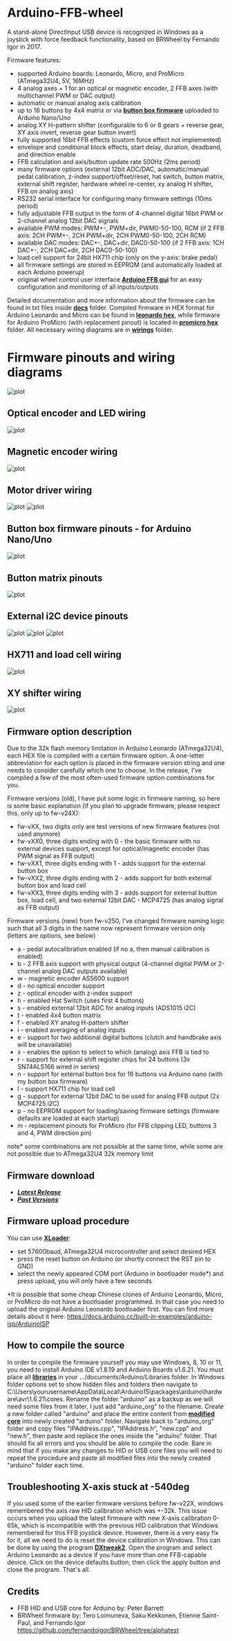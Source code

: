 # Arduino-FFB-wheel
A stand-alone DirectInput USB device is recognized in Windows as a joystick with force feedback functionality, based on BRWheel by Fernando Igor in 2017.

Firmware features:
- supported Arduino boards: Leonardo, Micro, and ProMicro (ATmega32U4, 5V, 16MHz)
- 4 analog axes + 1 for an optical or magnetic encoder, 2 FFB axes (with multichannel PWM or DAC output)
- automatic or manual analog axis calibration
- up to 16 buttons by 4x4 matrix or via **[button box firmware](https://github.com/ranenbg/Arduino-FFB-wheel/tree/master/tx_rw_ferrari_458_wheel_emu_16buttons)** uploaded to Arduino Nano/Uno
- analog XY H-pattern shifter (configurable to 6 or 8 gears + reverse gear, XY axis invert, reverse gear button invert)
- fully supported 16bit FFB effects (custom force effect not implemented)
- envelope and conditional block effects, start delay, duration, deadband, and direction enable
- FFB calculation and axis/button update rate 500Hz (2ms period)
- many firmware options (external 12bit ADC/DAC, automatic/manual pedal calibration, z-index support/offset/reset, hat switch, button matrix, external shift register, hardware wheel re-center, xy analog H shifter, FFB on analog axis)
- RS232 serial interface for configuring many firmware settings (10ms period)
- fully adjustable FFB output in the form of 4-channel digital 16bit PWM or 2-channel analog 12bit DAC signals
- available PWM modes: PWM+-, PWM+dir, PWM0-50-100, RCM (if 2 FFB axis: 2CH PWM+-, 2CH PWM+dir, 2CH PWM0-50-100, 2CH RCM)
- available DAC modes: DAC+-, DAC+dir, DAC0-50-100 (if 2 FFB axis: 1CH DAC+-, 2CH DAC+dir, 2CH DAC0-50-100)
- load cell support for 24bit HX711 chip (only on the y-axis: brake pedal)
- all firmware settings are stored in EEPROM (and automatically loaded at each Arduino powerup)
- original wheel control user interface **[Arduino FFB gui](https://github.com/ranenbg/Arduino-FFB-gui)** for an easy configuration and monitoring of all inputs/outputs 

Detailed documentation and more information about the firmware can be found in txt files inside **[docs](https://github.com/ranenbg/Arduino-FFB-wheel/tree/master/brWheel_my/docs)** folder. Compiled firmware in HEX format for Arduino Leonardo and Micro can be found in **[leonardo hex](https://github.com/ranenbg/Arduino-FFB-wheel/tree/master/brWheel_my/leonardo%20hex)**, while firmware for Arduino ProMicro (with replacement pinout) is located in **[promicro hex](https://github.com/ranenbg/Arduino-FFB-wheel/tree/master/brWheel_my/promicro%20hex)** folder. All necessary wiring diagrams are in **[wirings](https://github.com/ranenbg/Arduino-FFB-wheel/tree/master/brWheel_my/wirings)** folder.

# Firmware pinouts and wiring diagrams
![plot](./brWheel_my/wirings/Firmware-v250%20pinout.png)
## Optical encoder and LED wiring
![plot](./brWheel_my/wirings/encoder_ffb_clip_led_wiring_diagram.png)
## Magnetic encoder wiring
![plot](./brWheel_my/wirings/as5600_wiring_diagram.png)
## Motor driver wiring
![plot](./brWheel_my/wirings/bts7960_wiring_diagram.png)
![plot](./brWheel_my/wirings/double_bts7960_wiring_diagram.png)
## Button box firmware pinouts - for Arduino Nano/Uno
![plot](./brWheel_my/wirings/Firmware-vXX1%20button%20box%20pinout.png)
## Button matrix pinouts
![plot](./brWheel_my/wirings/button_matrix_wiring_diagram.png)
## External i2C device pinouts
![plot](./brWheel_my/wirings/ads1015_wiring_diagram.png)
![plot](./brWheel_my/wirings/mcp4725_wiring_diagram.png)
![plot](./brWheel_my/wirings/double_mcp4725_wiring_diagram.png)
## HX711 and load cell wiring
![plot](./brWheel_my/wirings/HX711_load_cell_wiring_diagram.png)
## XY shifter wiring
![plot](./brWheel_my/wirings/XY_shifter_wiring_diagram.png)

## Firmware option description
Due to the 32k flash memory limitation in Arduino Leonardo (ATmega32U4), each HEX file is compiled with a certain firmware option. A one-letter abbreviation for each option is placed in the firmware version string and one needs to consider carefully which one to choose. In the release, I've compiled a few of the most often-used firmware option combinations for you.

Firmware versions (old), I have put some logic in firmware naming, so here is some basic explanation (if you plan to upgrade firmware, please respect this, only up to fw-v24X):
-  	 fw-vXX,  two digits only are test versions of new firmware features (not used anymore)
-  	 fw-vXX0, three digits ending with 0 - the basic firmware with no external devices support, except for optical/magnetic encoder (has PWM signal as FFB output)
-  	 fw-vXX1, three digits ending with 1 - adds support for the external button box
-  	 fw-vXX2, three digits ending with 2 - adds support for both external button box and load cell
-  	 fw-vXX3, three digits ending with 3 - adds support for external button box, load cell, and two external 12bit DAC - MCP4725 (has analog signal as FFB output)

Firmware versions (new) from fw-v250, I've changed firmware naming logic such that all 3 digits in the name now represent firmware version only (letters are options, see below)
- a - pedal autocalibration enabled (if no a, then manual calibration is enabled)
- b - 2 FFB axis support with physical output (4-channel digital PWM or 2-channel analog DAC outputs available)
-	w - magnetic encoder AS5600 support
- d - no optical encoder support
- z - optical encoder with z-index support
- h - enabled Hat Switch (uses first 4 buttons)
- s - enabled external 12bit ADC for analog inputs (ADS1015 i2C)
- t - enabled 4x4 button matrix
- f - enabled XY analog H-pattern shifter
- i - enabled averaging of analog inputs
-	e - support for two additional digital buttons (clutch and handbrake axis will be unavailable)
-	x - enables the option to select to which (analog) axis FFB is tied to
- r - support for external shift register chips for 24 buttons (3x SN74ALS166 wired in series)
- n - support for external button box for 16 buttons via Arduino nano (with my button box firmware)
- l - support HX711 chip for load cell
- g - support for external 12bit DAC to be used for analog FFB output (2x MCP4725 i2C)
-	p - no EEPROM support for loading/saving firmware settings (firmware defaults are loaded at each startup)
- m - replacement pinouts for ProMicro (for FFB clipping LED, buttons 3 and 4, PWM direction pin)

note* some combinations are not possible at the same time, while some are not possible due to ATmega32U4 32k memory limit

## Firmware download

+ ***[Latest Release](https://github.com/ranenbg/Arduino-FFB-wheel/releases/latest)***
+ ***[Past Versions](https://github.com/ranenbg/Arduino-FFB-wheel/releases)***

## Firmware upload procedure
You can use **[XLoader](https://github.com/ranenbg/Arduino-FFB-wheel/tree/master/XLoader)**:
- set 57600baud, ATmega32U4 microcontroller and select desired HEX
- press the reset button on Arduino (or shortly connect the RST pin to GND)
- select the newly appeared COM port (Arduino in bootloader mode*) and press upload, you will only have a few seconds

*It is possible that some cheap Chinese clones of Arduino Leonardo, Micro, or ProMicro do not have a bootloader programmed. In that case you need to upload the original Arduino Leonardo bootloader first. You can find more details about it here: https://docs.arduino.cc/built-in-examples/arduino-isp/ArduinoISP

## How to compile the source
In order to compile the firmware yourself you may use Windows, 8, 10 or 11, you need to install Arduino IDE v1.8.19 and Arduino Boards v1.6.21. You must place all **[libraries](https://github.com/ranenbg/Arduino-FFB-wheel/tree/master/arduino-1.8.5/libraries)** in your .../documents/Arduino/Libraries folder. In Windows folder options set to show hidden files and folders then navigate to C:\Users\yourusername\AppData\Local\Arduino15\packages\arduino\hardware\avr\1.6.21\cores. Rename the folder "arduino" as a backup as we will need some files from it later, I just add "arduino_org" to the filename. Create a new folder called "arduino" and place the entire content from  **[modified core](https://github.com/ranenbg/Arduino-FFB-wheel/tree/master/arduino-1.8.5/hardware/arduino/cores/arduino)** into newly created "arduino" folder. Navigate back to "arduino_org" folder and copy files "IPAddress.cpp", "IPAddress.h", "new.cpp" and "new.h", then paste and replace the ones inside the "arduino" folder. That should fix all errors and you should be able to compile the code. Bare in mind that if you make any changes to HID or USB core files you will need to repeat the procedure and paste all modified files into the newly created "arduino" folder each time.

## Troubleshooting X-axis stuck at -540deg
If you used some of the earlier firmware versions before fw-v22X, windows remembered the axis raw HID calibration which was +-32k. This issue occurs when you upload the latest firmware with new X-axis calibration 0-65k, which is incompatible with the previous HID calibration that Windows remembered for this FFB joystick device. However, there is a very easy fix for it, all we need to do is reset the device calibration in Windows. This can be done by using the program **[DXtweak2](https://github.com/ranenbg/Arduino-FFB-wheel/tree/master/FFB_misc_programs)**. Open the program and select Arduino Leonardo as a device if you have more than one FFB-capable device. Click on the device defaults button, then click the apply button and close the program. That's all.

## Credits

- FFB HID and USB core for Arduino by: Peter Barrett
- BRWheel firmware by: Tero Loimuneva, Saku Kekkonen, Etienne Saint-Paul, and Fernando Igor
https://github.com/fernandoigor/BRWheel/tree/alphatest
